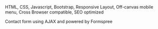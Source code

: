 HTML, CSS, Javascript, Bootstrap, Responsive Layout, Off-canvas mobile menu, Cross Browser compatible, SEO optimized

Contact form using AJAX and powered by Formspree
